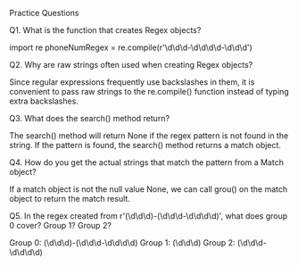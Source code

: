 Practice Questions

Q1. What is the function that creates Regex objects?

import re
phoneNumRegex = re.compile(r'\d\d\d-\d\d\d\d-\d\d\d')

Q2. Why are raw strings often used when creating Regex objects?

Since regular expressions frequently use backslashes in them, it is convenient to pass raw strings to the re.compile() function instead of typing extra backslashes.

Q3. What does the search() method return?

The search() method will return None if the regex pattern is not found in the string. If the pattern is found, the search() method returns a match object.

Q4. How do you get the actual strings that match the pattern from a Match object?

If a match object is not the null value None, we can call grou() on the match object to return the match result.

Q5. In the regex created from r'(\d\d\d)-(\d\d\d-\d\d\d\d)', what does group 0 cover? Group 1? Group 2?

Group 0: (\d\d\d)-(\d\d\d-\d\d\d\d)
Group 1: (\d\d\d)
Group 2: (\d\d\d-\d\d\d\d)
